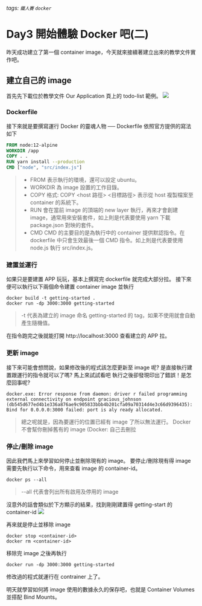 ###### tags: `鐵人賽` `docker`

# Day3 開始體驗 Docker 吧(二)

昨天成功建立了第一個 container image，今天就來接續著建立出來的教學文件實作吧。

## 建立自己的 image

首先先下載位於教學文件 Our Application 頁上的 todo-list 範例。
![](https://i.imgur.com/S6SykKp.png)

### Dockerfile

接下來就是要撰寫運行 Docker 的靈魂人物 ── Dockerfile
依照官方提供的寫法如下

```dockerfile
FROM node:12-alpine
WORKDIR /app
COPY . .
RUN yarn install --production
CMD ["node", "src/index.js"]
```

> - FROM 表示執行的環境，還可以設定 ubuntu。
> - WORKDIR 為 image 設置的工作目錄。
> - COPY
>   格式: COPY <host 路徑> <目標路徑>
>   表示從 host 複製檔案至 container 的系統下。
> - RUN 會在當前 image 的頂端的 new layer 執行，再來才會創建 image，通常用來安裝套件，如上則是代表要使用 yarn 下載 package.json 對映的套件。
> - CMD CMD 的主要目的是為執行中的 container 提供默認指令。在 dockerfile 中只會生效最後一個 CMD 指令。如上則是代表要使用 node.js 執行 src/index.js。

### 建置並運行

如果只是要建置 APP 玩玩，基本上撰寫完 dockerfile 就完成大部分拉。
接下來便可以執行以下兩個命令建置 container image 並執行

```shell
docker build -t getting-started .
docker run -dp 3000:3000 getting-started
```

> -t 代表為建立的 image 命名 getting-started 的 tag，如果不使用就會自動產生隨機值。

在指令跑完之後就能打開 http://localhost:3000 查看建立的 APP 拉。

### 更新 image

接下來可能會想問說，如果修改後的程式該怎麼更新至 image 呢?
是直接執行建置跟運行的指令就可以了嗎? 馬上來試試看吧
執行之後卻發現印出了錯誤！是怎麼回事呢?

```
docker.exe: Error response from daemon: driver r failed programming external connectivity on endpoint gracious_johnson (db545d677ed4b1e336a876ae9c905833bbb4b201cfa09a70314d4e3c66d9396435): Bind for 0.0.0.0:3000 failed: port is aly ready allocated.
```

> 總之呢就是，因為要運行的位置已經有 image 了所以無法運行。
> Docker 不會幫你刪掉舊有的 image (Docker: 自己去刪拉

### 停止/刪除 image

因此我們馬上來學習如何停止並刪除現有的 image。
要停止/刪除現有得 image 需要先執行以下命令，用來查看 image 的 container-id。

```shell
docker ps --all
```

> --all 代表會列出所有啟用及停用的 image

沒意外的話會類似於下方顯示的結果，找到剛剛建置得 getting-start 的 container-id
![](https://i.imgur.com/RketCmd.png)

再來就是停止並移除 image

```shell
docker stop <container-id>
docker rm <container-id>
```

移除完 image 之後再執行

```shell
docker run -dp 3000:3000 getting-started
```

修改過的程式就運行在 contrainer 上了。

明天就學習如何將 image 使用的數據永久的保存吧，也就是 Container Volumes 並搭配 Bind Mounts。
